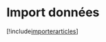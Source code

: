 # Import données

[!include[importerarticles](importdonnees.importerarticles.autogen.md)]








































